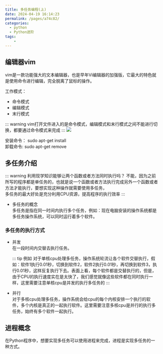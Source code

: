 ```yaml
---
title: 多任务编程(上)
date: 2024-04-19 16:14:23
permalink: /pages/a74c82/
categories:
  - python
  - Python进阶
tags:
    -
---
```

## 编辑器vim
vim是一款功能强大的文本编辑器，也是早年Vi编辑器的加强版，它最大的特色就是使用命令进行编辑，完全脱离了鼠标的操作。  

工作模式：  
- 命令模式  
- 编辑模式  
- 末行模式  

::: warning
vim打开文件进入的是命令模式，编辑模式和末行模式之间不能进行切换，都要通过命令模式来完成
:::
![](https://daodaoblogpicgo.oss-cn-shanghai.aliyuncs.com/img/202404221527802.png)

安装命令： sudo apt-get install   
卸载命令:  sudo apt-get remove

## 多任务介绍
::: warning 利用现学知识能够让两个函数或者方法同时执行吗？
不能，因为之前所写的程序都是单任务的，也就是说一个函数或者方法执行完成另外一个函数或者方法才能执行，要想实现这种操作就需要使用多任务，  
多任务的最大好处是充分利用CPU资源，提高程序的执行效率
:::

- 多任务的概念  
多任务是指在同一时间内执行多个任务，例如：现在电脑安装的操作系统都是多任务操作系统，可以同时运行着多个软件。  

### 多任务的执行方式
- 并发  
  在一段时间内交替去执行任务。  

  ::: tip 例如
  对于单核cpu处理多任务，操作系统轮流让各个软件交替执行，假如：软件1执行0.01秒，切换到软件2，软件2执行0.01秒，再切换到软件3，执行0.01秒，这样反复执行下去。表面上看，每个软件都是交替执行的，但是，由于CPU的执行速度实在是太快了，我们感觉就像这些软件都在同时执行一样，这里需要注意单核cpu是并发的执行多任务的
  :::
- 并行  
  对于多核cpu处理多任务，操作系统会给cpu的每个内核安排一个执行的软件，多个内核是真正的一起执行软件。这里需要注意多核cpu是并行的执行多任务，始终有多个软件一起执行。  

## 进程概念
在Python程序中，想要实现多任务可以使用进程来完成，进程是实现多任务的一种方式。  